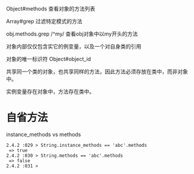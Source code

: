 Object#methods
查看对象的方法列表

Array#grep
过滤特定模式的方法

obj.methods.grep /^my/
查看obj对象中以my开头的方法

对象内部仅仅包含实它的例变量，以及一个对自身类的引用

对象的唯一标识符
Object#object_id

共享同一个类的对象，也共享同样的方法，因此方法必须存放在类中，而非对象中。

实例变量存在对象中，方法存在类中。

# 自省方法
instance_methods vs methods

```shell
2.4.2 :029 > String.instance_methods == 'abc'.methods
 => true
2.4.2 :030 > String.methods == 'abc'.methods
 => false
2.4.2 :031 >
```
